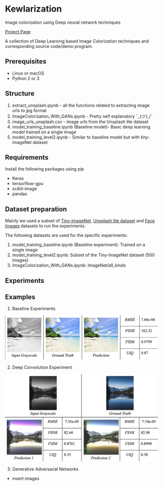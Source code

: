 # Kewlarization
Image colorization using Deep neural network techniques

[Project Page](https://docs.google.com/document/d/1fVftGix7oQKbv8RJVrcg32wUZP8UkuLyyuD77DEFeR4/edit#heading=h.u1nhoxyp55w)

A collection of Deep Learning based Image Colorization techniques and corresponding source code/demo program.

## Prerequisites
- Linux or macOS
- Python 2 or 3

## Structure

1) extract_unsplash.ipynb - all the functions related to extracting image urls to jpg format
2) ImageColorization_With_GANs.ipynb - Pretty self explanatory ¯\_(ツ)_/¯
3) image_urls_unsplash.csv - image urls from the Unsplash lite dataset
4) model_training_baseline.ipynb (Baseline model)- Basic deep learning model trained on a single image
5) model_training_level2.ipynb - Similar to baseline model but with tiny-imageNet dataset

## Requirements

Install the following packages using pip

- Keras
- tensorflow-gpu
- scikit-image
- pandas

## Dataset preparation

Mainly we used a subset of [Tiny-ImageNet](http://www.image-net.org), [Unsplash lite dataset](https://github.com/unsplash/datasets) and [Face Images](https://github.com/2014mchidamb/DeepColorization/tree/master/face_images)
datasets to run the experiments. 

The following datasets are used for the specific experiments:

1) model_training_baseline.ipynb (Baseline experiment): Trained on a single image
2) model_training_level2.ipynb: Subset of the Tiny-ImageNet dataset (500 images)
3) ImageColorization_With_GANs.ipynb: ImageNet/all_kinds

## Experiments

## Examples

1) Baseline Experiments

![1](readme_images/baseline.png)

2) Deep Convolution Experiment

![2](readme_images/level2.png)

3)  Generative Adversarial Networks

* insert images

